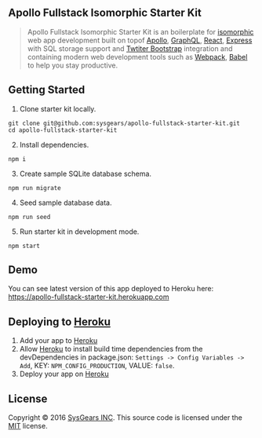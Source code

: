 ## Apollo Fullstack Isomorphic Starter Kit

> Apollo Fullstack Isomorphic Starter Kit is an boilerplate for [isomorphic](http://isomorphic.net/javascript)
> web app development built on topof [Apollo](http://www.apollostack.com/), 
> [GraphQL](http://graphql.org/), [React](https://facebook.github.io/react/), 
> [Express](http://expressjs.com/) with SQL storage support and 
> [Twtiter Bootstrap](http://getbootstrap.com/) integration and containing modern web development
> tools such as [Webpack](http://webpack.github.io/), [Babel](http://babeljs.io/) to help you stay productive.

## Getting Started

1. Clone starter kit locally.

  ```
  git clone git@github.com:sysgears/apollo-fullstack-starter-kit.git
  cd apollo-fullstack-starter-kit
  ```

2. Install dependencies.

  ```
  npm i
  ```

3. Create sample SQLite database schema.

  ```
  npm run migrate
  ```

4. Seed sample database data.

  ```
  npm run seed
  ```

5. Run starter kit in development mode.

  ```
  npm start
  ```

## Demo 
You can see latest version of this app deployed to Heroku here:
https://apollo-fullstack-starter-kit.herokuapp.com

## Deploying to [Heroku]
1. Add your app to [Heroku]
1. Allow [Heroku] to install build time dependencies from the devDependencies in package.json:
   `Settings -> Config Variables -> Add`, KEY: `NPM_CONFIG_PRODUCTION`, VALUE: `false`.
1. Deploy your app on [Heroku]

[Heroku]: (https://heroku.com)

## License
Copyright © 2016 [SysGears INC](http://sysgears.com). This source code is licensed under the [MIT][] license.

[MIT]: LICENSE
